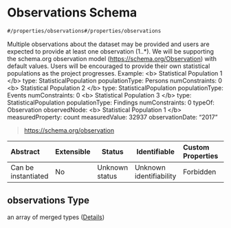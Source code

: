 # Observations Schema

```txt
#/properties/observations#/properties/observations
```

Multiple observations about the dataset may be provided and users are expected to provide at least one observation (1..\*). We will be supporting the schema.org observation model (<https://schema.org/Observation>) with default values. Users will be encouraged to provide their own statistical populations as the project progresses. Example: &lt;b> Statistical Population 1 &lt;/b> type: StatisticalPopulation populationType: Persons numConstraints: 0 &lt;b> Statistical Population 2 &lt;/b> type: StatisticalPopulation populationType: Events numConstraints: 0 &lt;b> Statistical Population 3 &lt;/b> type: StatisticalPopulation populationType: Findings numConstraints: 0 typeOf: Observation observedNode: &lt;b> Statistical Population 1 &lt;/b> measuredProperty: count measuredValue: 32937 observationDate: “2017”


> <https://schema.org/observation>
>

| Abstract            | Extensible | Status         | Identifiable            | Custom Properties | Additional Properties | Access Restrictions | Defined In                                                                                         |
| :------------------ | ---------- | -------------- | ----------------------- | :---------------- | --------------------- | ------------------- | -------------------------------------------------------------------------------------------------- |
| Can be instantiated | No         | Unknown status | Unknown identifiability | Forbidden         | Allowed               | none                | [dataset.schema.json\*](../../../schema/dataset/latest/dataset.schema.json "open original schema") |

## observations Type

an array of merged types ([Details](dataset-properties-observations-items.md))
